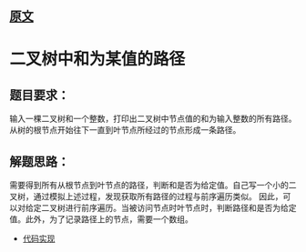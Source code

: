 
## [原文](https://www.jianshu.com/p/6c1d5cd26020)

# 二叉树中和为某值的路径

## 题目要求：

输入一棵二叉树和一个整数，打印出二叉树中节点值的和为输入整数的所有路径。从树的根节点开始往下一直到叶节点所经过的节点形成一条路径。

## 解题思路：

需要得到所有从根节点到叶节点的路径，判断和是否为给定值。自己写一个小的二叉树，通过模拟上述过程，发现获取所有路径的过程与前序遍历类似。
因此，可以对给定二叉树进行前序遍历。当被访问节点时叶节点时，判断路径和是否为给定值。此外，为了记录路径上的节点，需要一个数组。


- [代码实现](/algorithms-demo/src/main/java/space/pankui/coding/interviews/No25_FindBinaryTreePath.java)
